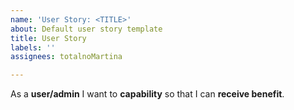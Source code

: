 ```yaml
---
name: 'User Story: <TITLE>'
about: Default user story template
title: User Story
labels: ''
assignees: totalnoMartina

---
```


As a **user/admin** I want to **capability** so that I can **receive benefit**.
